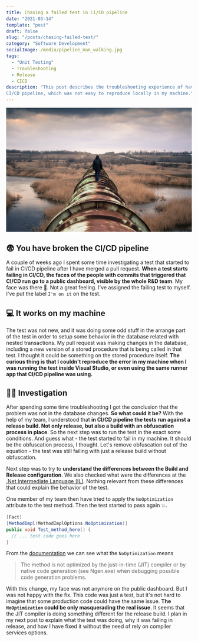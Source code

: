 ```yaml
---
title: Chasing a failed test in CI/CD pipeline
date: "2021-03-14"
template: "post"
draft: false
slug: "/posts/chasing-failed-test/"
category: "Software Development"
socialImage: /media/pipeline_man_walking.jpg
tags:
  - "Unit Testing"
  - Troubleshooting
  - Release
  - CICD
description: "This post describes the troubleshooting experience of having a test failing in 
CI/CD pipeline, which was not easy to reproduce locally in my machine."
---
```

![You have broken the CI/CD pipeline](./pipeline_man_walking.jpg)

## 😨 You have broken the CI/CD pipeline

A couple of weeks ago I spent some time investigating a test that started to
fail in CI/CD pipeline after I have merged a pull request. **When a test starts
failing in CI/CD, the faces of the people with commits that triggered that CI/CD
run go to a public dashboard, visible by the whole R&D team**. My face was there
🤦. Not a great feeling. I've assigned the failing test to myself. I've
put the label  `I'm on it` on the test.

## 💻 It works on my machine

The test was not new, and it was doing some odd stuff in the arrange part of the
test in order to setup some behavior in the database related with nested
transactions. My pull request was making changes in the database, including a
new version of a stored procedure that is being called in that test. I thought
it could be something on the stored procedure itself. **The curious thing is
that I couldn't reproduce the error in my machine when I was running the test
inside Visual Studio, or even using the same runner app that CI/CD pipeline was
using.**

## 🕵️‍♂️ Investigation

After spending some time troubleshooting I got the conclusion that the problem
was not in the database changes. **So what could it be?** With the help of my
team, I understood that **in CI/CD pipeline the tests run against a release
build. Not only release, but also a build with an obfuscation process in
place**. So the next step was to run the test in the exact some conditions. And
guess what - the test started to fail in my machine. It should be the
obfuscation process, I thought. Let's remove obfuscation out of the equation -
the test was still failing with just a release build without obfuscation.

Next step was to try to **understand the differences between the Build and
Release configuration**. We also checked what were the differences at the [.Net
Intermediate Language
(IL)](https://docs.microsoft.com/en-us/dotnet/standard/managed-code#intermediate-language--execution).
Nothing relevant from these differences that could explain the behavior of the
test.

One member of my team then have tried to apply the `NoOptimization` attribute to the test
method. Then the test started to pass again 💥.

```csharp
[Fact]
[MethodImpl(MethodImplOptions.NoOptimization)]
public void Test_method_here() {
  // ... test code goes here
}
```

From the
[documentation](https://docs.microsoft.com/en-us/dotnet/api/system.runtime.compilerservices.methodimploptions?view=netframework-4.7.2)
we can see what the `NoOptimization` means

> The method is not optimized by the just-in-time (JIT) compiler or by native
> code generation (see Ngen.exe) when debugging possible code generation
> problems.

With this change, my face was not anymore on the public dashboard. But I was not
happy with the fix. This code was just a test, but it's not hard to imagine that
some production code could have the same issue. **The `NoOptimization` could be
only masquerading the real issue**. It seems that the JIT compiler is doing
something different for the release build. I plan in my next post to explain what
the test was doing, why it was failing in release, and how I have fixed it
without the need of rely on compiler services options.
